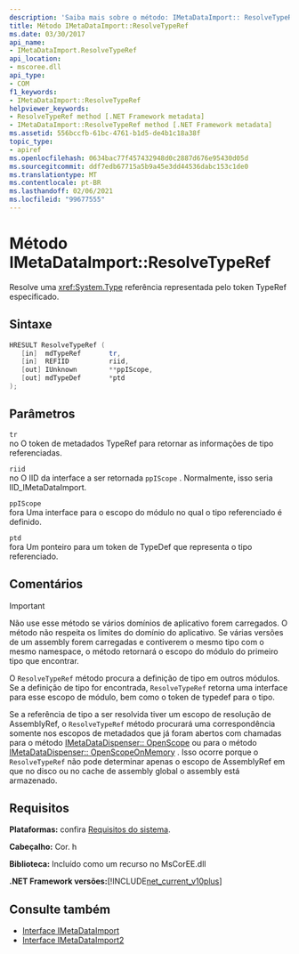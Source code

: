 ```yaml
---
description: 'Saiba mais sobre o método: IMetaDataImport:: ResolveTypeRef'
title: Método IMetaDataImport::ResolveTypeRef
ms.date: 03/30/2017
api_name:
- IMetaDataImport.ResolveTypeRef
api_location:
- mscoree.dll
api_type:
- COM
f1_keywords:
- IMetaDataImport::ResolveTypeRef
helpviewer_keywords:
- ResolveTypeRef method [.NET Framework metadata]
- IMetaDataImport::ResolveTypeRef method [.NET Framework metadata]
ms.assetid: 556bccfb-61bc-4761-b1d5-de4b1c18a38f
topic_type:
- apiref
ms.openlocfilehash: 0634bac77f457432948d0c2887d676e95430d05d
ms.sourcegitcommit: ddf7edb67715a5b9a45e3dd44536dabc153c1de0
ms.translationtype: MT
ms.contentlocale: pt-BR
ms.lasthandoff: 02/06/2021
ms.locfileid: "99677555"
---
```

# <a name="imetadataimportresolvetyperef-method"></a>Método IMetaDataImport::ResolveTypeRef

Resolve uma <xref:System.Type> referência representada pelo token TypeRef especificado.  
  
## <a name="syntax"></a>Sintaxe  
  
```cpp  
HRESULT ResolveTypeRef (  
   [in]  mdTypeRef       tr,  
   [in]  REFIID          riid,  
   [out] IUnknown        **ppIScope,  
   [out] mdTypeDef       *ptd  
);  
```  
  
## <a name="parameters"></a>Parâmetros  

 `tr`  
 no O token de metadados TypeRef para retornar as informações de tipo referenciadas.  
  
 `riid`  
 no O IID da interface a ser retornada `ppIScope` . Normalmente, isso seria IID_IMetaDataImport.  
  
 `ppIScope`  
 fora Uma interface para o escopo do módulo no qual o tipo referenciado é definido.  
  
 `ptd`  
 fora Um ponteiro para um token de TypeDef que representa o tipo referenciado.  
  
## <a name="remarks"></a>Comentários  
  
> [!IMPORTANT]
> Não use esse método se vários domínios de aplicativo forem carregados. O método não respeita os limites do domínio do aplicativo. Se várias versões de um assembly forem carregadas e contiverem o mesmo tipo com o mesmo namespace, o método retornará o escopo do módulo do primeiro tipo que encontrar.  
  
 O `ResolveTypeRef` método procura a definição de tipo em outros módulos. Se a definição de tipo for encontrada, `ResolveTypeRef` retorna uma interface para esse escopo de módulo, bem como o token de typedef para o tipo.  
  
 Se a referência de tipo a ser resolvida tiver um escopo de resolução de AssemblyRef, o `ResolveTypeRef` método procurará uma correspondência somente nos escopos de metadados que já foram abertos com chamadas para o método [IMetaDataDispenser:: OpenScope](imetadatadispenser-openscope-method.md) ou para o método [IMetaDataDispenser:: OpenScopeOnMemory](imetadatadispenser-openscopeonmemory-method.md) . Isso ocorre porque o `ResolveTypeRef` não pode determinar apenas o escopo de AssemblyRef em que no disco ou no cache de assembly global o assembly está armazenado.  
  
## <a name="requirements"></a>Requisitos  

 **Plataformas:** confira [Requisitos do sistema](../../get-started/system-requirements.md).  
  
 **Cabeçalho:** Cor. h  
  
 **Biblioteca:** Incluído como um recurso no MsCorEE.dll  
  
 **.NET Framework versões:**[!INCLUDE[net_current_v10plus](../../../../includes/net-current-v10plus-md.md)]  
  
## <a name="see-also"></a>Consulte também

- [Interface IMetaDataImport](imetadataimport-interface.md)
- [Interface IMetaDataImport2](imetadataimport2-interface.md)
